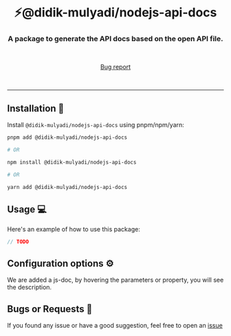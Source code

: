<h1 align="center" style="border-bottom: none;">⚡️@didik-mulyadi/nodejs-api-docs</h1>
<h3 align="center">A package to generate the API docs based on the open API file.</h3>
<br />
<p align="center">
  <p align="center">
    <a href="https://github.com/didikmulyadi/npm-package-creator/issues/new">Bug report</a>
  </p>
</p>
<br />
<hr />

## Installation 🚀

Install `@didik-mulyadi/nodejs-api-docs` using pnpm/npm/yarn:

```bash
pnpm add @didik-mulyadi/nodejs-api-docs

# OR

npm install @didik-mulyadi/nodejs-api-docs

# OR

yarn add @didik-mulyadi/nodejs-api-docs
```

## Usage 💻

Here's an example of how to use this package:

```javascript
// TODO
```

## Configuration options ⚙️

We are added a js-doc, by hovering the parameters or property, you will see the description.

## Bugs or Requests 🐛

If you found any issue or have a good suggestion, feel free to open an [issue](https://github.com/didikmulyadi/npm-package-creator/issues/new)

